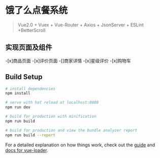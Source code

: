 # 饿了么点餐系统

>Vue2.0 + Vuex + Vue-Router + Axios + JsonServer + ESLint +BetterScroll

实现页面及组件
--------------------------------------------
-[x]商品页面
-[x]评价页面
-[]商家详情
-[x]星级评价
-[x]购物车
## Build Setup

``` bash
# install dependencies
npm install

# serve with hot reload at localhost:8080
npm run dev

# build for production with minification
npm run build

# build for production and view the bundle analyzer report
npm run build --report
```

For a detailed explanation on how things work, check out the [guide](http://vuejs-templates.github.io/webpack/) and [docs for vue-loader](http://vuejs.github.io/vue-loader).
